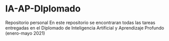 # IA-AP-DIplomado
Repositorio personal
En este repositorio se encontraran todas las tareas entregadas en el Diplomado de Inteligencia Artificial y Aprendizaje Profundo (enero-mayo 2021)
